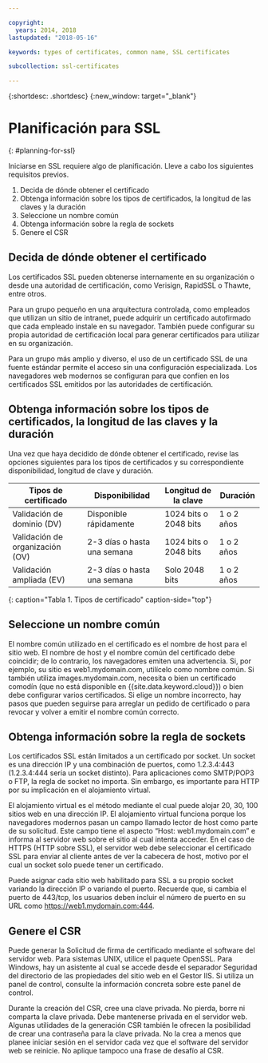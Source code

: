 ```yaml
---

copyright:
  years: 2014, 2018
lastupdated: "2018-05-16"

keywords: types of certificates, common name, SSL certificates

subcollection: ssl-certificates

---
```


{:shortdesc: .shortdesc}
{:new_window: target="_blank"}

# Planificación para SSL
{: #planning-for-ssl}

Iniciarse en SSL requiere algo de planificación. Lleve a cabo los siguientes requisitos previos.

1. Decida de dónde obtener el certificado
2. Obtenga información sobre los tipos de certificados, la longitud de las claves y la duración
3. Seleccione un nombre común
4. Obtenga información sobre la regla de sockets
5. Genere el CSR

## Decida de dónde obtener el certificado

Los certificados SSL pueden obtenerse internamente en su organización o desde una autoridad de certificación, como Verisign, RapidSSL o Thawte, entre otros.  

Para un grupo pequeño en una arquitectura controlada, como empleados que utilizan un sitio de intranet, puede adquirir un certificado autofirmado que cada empleado instale en su navegador. También puede configurar su propia autoridad de certificación local para generar certificados para utilizar en su organización.

Para un grupo más amplio y diverso, el uso de un certificado SSL de una fuente estándar permite el acceso sin una configuración especializada. Los navegadores web modernos se configuran para que confíen en los certificados SSL emitidos por las autoridades de certificación.

## Obtenga información sobre los tipos de certificados, la longitud de las claves y la duración

Una vez que haya decidido de dónde obtener el certificado, revise las opciones siguientes para los tipos de certificados y su correspondiente disponibilidad, longitud de clave y duración.

|              Tipos de certificado          |  Disponibilidad                     |  Longitud de la clave                |  Duración                  |
| --------------------------------------- | --------------------------------- | -------------------------- | -------------------------- |
|Validación de dominio (DV)                   | Disponible rápidamente                 | 1024 bits o 2048 bits       | 1 o 2 años             |
|Validación de organización (OV)             | 2-3 días o hasta una semana          | 1024 bits o 2048 bits       | 1 o 2 años             |
|Validación ampliada (EV)                 | 2-3 días o hasta una semana          | Solo 2048 bits              | 1 o 2 años             |
{: caption="Tabla 1. Tipos de certificado" caption-side="top"}   


## Seleccione un nombre común

El nombre común utilizado en el certificado es el nombre de host para el sitio web. El nombre de host y el nombre común del certificado debe coincidir; de lo contrario, los navegadores emiten una advertencia. Si, por ejemplo, su sitio es web1.mydomain.com, utilícelo como nombre común. Si también utiliza images.mydomain.com, necesita o bien un certificado comodín (que no está disponible en {{site.data.keyword.cloud}}) o bien debe configurar varios certificados. Si elige un nombre incorrecto, hay pasos que pueden seguirse para arreglar un pedido de certificado o para revocar y volver a emitir el nombre común correcto.  

## Obtenga información sobre la regla de sockets

Los certificados SSL están limitados a un certificado por socket. Un socket es una dirección IP y una combinación de puertos, como 1.2.3.4:443 (1.2.3.4:444 sería un socket distinto). Para aplicaciones como SMTP/POP3 o FTP, la regla de socket no importa. Sin embargo, es importante para HTTP por su implicación en el alojamiento virtual.

El alojamiento virtual es el método mediante el cual puede alojar 20, 30, 100 sitios web en una dirección IP. El alojamiento virtual funciona porque los navegadores modernos pasan un campo llamado lector de host como parte de su solicitud. Este campo tiene el aspecto “Host: web1.mydomain.com” e informa al servidor web sobre el sitio al cual intenta acceder. En el caso de HTTPS (HTTP sobre SSL), el servidor web debe seleccionar el certificado SSL para enviar al cliente antes de ver la cabecera de host, motivo por el cual un socket solo puede tener un certificado.

Puede asignar cada sitio web habilitado para SSL a su propio socket variando la dirección IP o variando el puerto. Recuerde que, si cambia el puerto de 443/tcp, los usuarios deben incluir el número de puerto en su URL como https://web1.mydomain.com:444.

## Genere el CSR

Puede generar la Solicitud de firma de certificado mediante el software del servidor web. Para sistemas UNIX, utilice el paquete OpenSSL. Para Windows, hay un asistente al cual se accede desde el separador Seguridad del directorio de las propiedades del sitio web en el Gestor IIS. Si utiliza un panel de control, consulte la información concreta sobre este panel de control.

Durante la creación del CSR, cree una clave privada. No pierda, borre ni comparta la clave privada. Debe mantenerse privada en el servidor web. Algunas utilidades de la generación CSR también le ofrecen la posibilidad de crear una contraseña para la clave privada. No la crea a menos que planee iniciar sesión en el servidor cada vez que el software del servidor web se reinicie. No aplique tampoco una frase de desafío al CSR.
